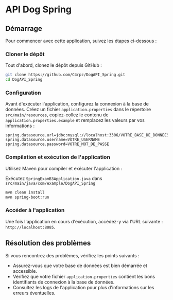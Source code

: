 # API Dog Spring

## Démarrage

Pour commencer avec cette application, suivez les étapes ci-dessous :

### Cloner le dépôt

Tout d'abord, clonez le dépôt depuis GitHub :

```bash
git clone https://github.com/C4rpz/DogAPI_Spring.git 
cd DogAPI_Spring 
```

### Configuration

Avant d'exécuter l'application, configurez la connexion à la base de données. 
Créez un fichier `application.properties` dans le répertoire `src/main/resources`, copiez-collez le contenu de `application.properties.example` et remplacez les valeurs par vos informations :

```properties
spring.datasource.url=jdbc:mysql://localhost:3306/VOTRE_BASE_DE_DONNEES
spring.datasource.username=VOTRE_USERNAME
spring.datasource.password=VOTRE_MOT_DE_PASSE
```

### Compilation et exécution de l'application

Utilisez Maven pour compiler et exécuter l'application :

Exécutez `SpringExamB3Application.java` dans `src/main/java/com/example/DogAPI_Spring`
```bash
mvn clean install
mvn spring-boot:run
```

### Accéder à l'application

Une fois l'application en cours d'exécution, accédez-y via l'URL suivante : `http://localhost:8085`.

## Résolution des problèmes

Si vous rencontrez des problèmes, vérifiez les points suivants :
- Assurez-vous que votre base de données est bien démarrée et accessible.
- Vérifiez que votre fichier `application.properties` contient les bons identifiants de connexion à la base de données.
- Consultez les logs de l'application pour plus d'informations sur les erreurs éventuelles.
